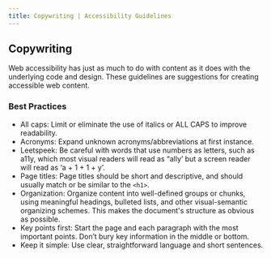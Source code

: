 ```yaml
---
title: Copywriting | Accessibility Guidelines
---
```

## Copywriting

Web accessibility has just as much to do with content as it does with the underlying code and design. These guidelines are suggestions for creating accessible web content.

### Best Practices
* <span class="text-bold">All caps</span>: Limit or eliminate the use of italics or ALL CAPS to improve readability.
* <span class="text-bold">Acronyms</span>: Expand unknown acronyms/abbreviations at first instance.
* <span class="text-bold">Leetspeek</span>: Be careful with words that use numbers as letters, such as a11y, which most visual readers will read as “ally’ but a screen reader will read as ‘a + 1 + 1 + y’.
* <span class="text-bold">Page titles</span>: Page titles should be short and descriptive, and should usually match or be similar to the `<h1>`.
* <span class="text-bold">Organization</span>: Organize content into well-defined groups or chunks, using meaningful headings, bulleted lists, and other visual-semantic organizing schemes. This makes the document's structure as obvious as possible.
* <span class="text-bold">Key points first</span>: Start the page and each paragraph with the most important points. Don’t bury key information in the middle or bottom.
* <span class="text-bold">Keep it simple</span>: Use clear, straightforward language and short sentences.
